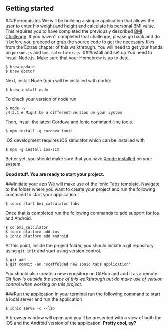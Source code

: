 ## Getting started
###Prerequisites
We will be building a simple application that allows the user to enter his weight and height and calculate his personal BMI value. This  requires you to have completed the previously described [BMI Challenge](https://craftacademy.gitbooks.io/coding-as-a-craft/content/bmi_challenge/bmi_challenge.html). If you haven't completed that challenge, please go back and do it before you proceed or grab the source code to get the necessary files from the Extras chapter of this walkthrough. You will need to get your hands on `person.js` and `bmi_calculator.js`.
###Install and set up
You need to install Node.js. Make sure that your Homebrew is up to date. 
```
$ brew update
$ brew doctor
```
Next, install Node (npm will be installed with node):
```
$ brew install node
```

To check your version of node run
```
$ node -v
v4.3.1 # Might be a different version on your system
```

Then, install the latest Cordova and Ionic command-line tools.

```
$ npm install -g cordova ionic
```
iOS development requires iOS simulator which can be installed with 

```
$ npm -g install ios-sim
```

Better yet, you should make sure that you have [Xcode installed](https://developer.apple.com/xcode/download/) on your system. 

**Good stuff. You are ready to start your project.**

###Initiate your app
We will make use of the [Ionic Tabs](https://github.com/driftyco/ionic-starter-tabs) template. Navigate to the folder where you want to create your project and run the following command to start your application.

```
$ ionic start bmi_calculator tabs
```
Once that is completed run the following commands to add support for Ios and Android. 

```
$ cd bmi_calculator
$ ionic platform add ios
$ ionic platform add android
```

At this point, inside the project folder, you should initiate a git repository using `git init` and start using version control.

```
$ git add . 
$ git commit -am "scaffolded new Ionic tabs application"
```
You should also create a new repository on GitHub and add it as a remote. *Git flow is outside the scope of this walkthrough but do make use of version control when working on this project.*

###Run the application
In your terminal run the following command to start a local server and run the application
```
$ ionic serve -c --lab
```
A browser window will open and you'll be presented with a view of both the iOS and the Android version of the application. **Pretty cool, ey?**





